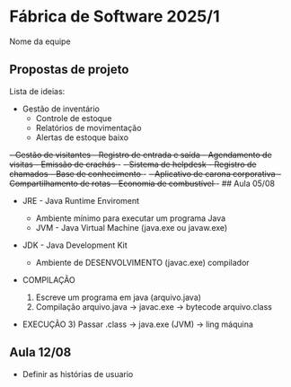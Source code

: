 # Fábrica de Software 2025/1
Nome da equipe 

## Propostas de projeto

  
Lista de ideias:

- Gestão de inventário
    - Controle de estoque
    - Relatórios de movimentação
    - Alertas de estoque baixo
<s>
- Gestão de visitantes
    - Registro de entrada e saída
    - Agendamento de visitas
    - Emissão de crachás
</s>
-
<s>
- Sistema de helpdesk
    - Registro de chamados
    - Base de conhecimento
 </s>
 -
 <s>
- Aplicativo de carona corporativa
    - Compartilhamento de rotas
    - Economia de combustível
</s>
-
## Aula 05/08

- JRE - Java Runtime Enviroment
  - Ambiente mínimo para executar um programa Java
  - JVM - Java Virtual Machine (java.exe ou javaw.exe)

- JDK - Java Development Kit
 
  - Ambiente de DESENVOLVIMENTO (javac.exe) compilador

- COMPILAÇÃO
  1) Escreve um programa em java (arquivo.java)
  2) Compilação arquivo.java -> javac.exe -> bytecode arquivo.class
- EXECUÇÃO
  3) Passar .class -> java.exe (JVM) -> ling máquina



## Aula 12/08

- Definir as histórias de usuario 
